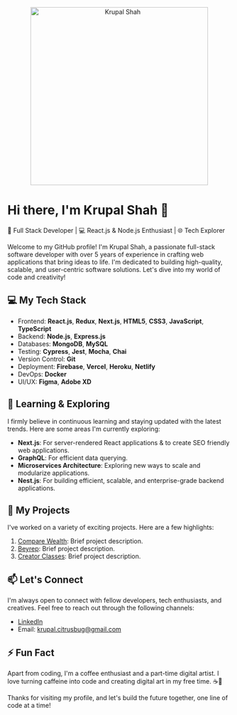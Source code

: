 <p align="center">
  <img src="https://media.giphy.com/media/v1.Y2lkPTc5MGI3NjExeTJiYmwyN3g2NHlhdnVlMDlzZ2IzZHpweWRwOHVqZmNqNnlmbXdvbyZlcD12MV9pbnRlcm5hbF9naWZfYnlfaWQmY3Q9Zw/fwbZnTftCXVocKzfxR/giphy.gif" alt="Krupal Shah" width="400"/>
</p>

# Hi there, I'm Krupal Shah 👋

🚀 Full Stack Developer | 💻 React.js & Node.js Enthusiast | 🌐 Tech Explorer

Welcome to my GitHub profile! I'm Krupal Shah, a passionate full-stack software developer with over 5 years of experience in crafting web applications that bring ideas to life. I'm dedicated to building high-quality, scalable, and user-centric software solutions. Let's dive into my world of code and creativity!

## 💻 My Tech Stack

- Frontend: **React.js**, **Redux**, **Next.js**, **HTML5**, **CSS3**, **JavaScript**, **TypeScript**
- Backend: **Node.js**, **Express.js**
- Databases: **MongoDB**, **MySQL**
- Testing: **Cypress**, **Jest**, **Mocha**, **Chai**
- Version Control: **Git**
- Deployment: **Firebase**, **Vercel**, **Heroku**, **Netlify**
- DevOps: **Docker**
- UI/UX: **Figma**, **Adobe XD**

## 🌱 Learning & Exploring

I firmly believe in continuous learning and staying updated with the latest trends. Here are some areas I'm currently exploring:

- **Next.js**: For server-rendered React applications & to create SEO friendly web applications.
- **GraphQL**: For efficient data querying.
- **Microservices Architecture**: Exploring new ways to scale and modularize applications.
- **Nest.js**: For building efficient, scalable, and enterprise-grade backend applications.

## 🚀 My Projects

I've worked on a variety of exciting projects. Here are a few highlights:

1. [Compare Wealth](https://github.com/williamgoodhew/cwm_next_site): Brief project description.
2. [Beyrep](https://github.com/BEYREP/beyrep-api-server): Brief project description.
3. [Creator Classes](https://github.com/BEYREP/beyrep-web-client): Brief project description.

## 📫 Let's Connect

I'm always open to connect with fellow developers, tech enthusiasts, and creatives. Feel free to reach out through the following channels:

- [LinkedIn](http://linkedin.com/in/krupal-shah-199696sep)
- Email: krupal.citrusbug@gmail.com

## ⚡ Fun Fact

Apart from coding, I'm a coffee enthusiast and a part-time digital artist. I love turning caffeine into code and creating digital art in my free time. ☕🎨

Thanks for visiting my profile, and let's build the future together, one line of code at a time!
